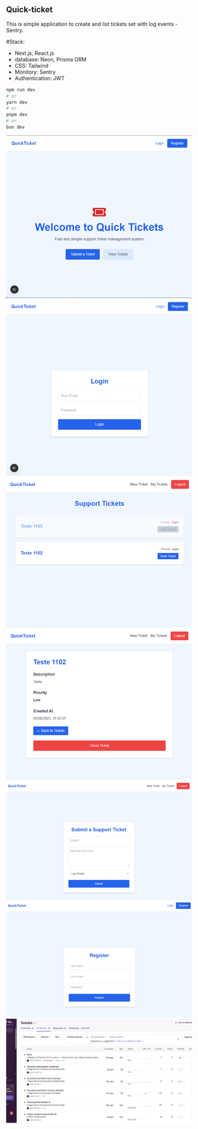 
## Quick-ticket

This is simple application to create and list tickets set with log events - Sentry. 
 
#Stack: 
- Next.js, React.js 
- database: Neon, Prisma ORM
- CSS: Tailwind  
- Monitory: Sentry 
- Authentication: JWT 


```bash
npm run dev
# or
yarn dev
# or
pnpm dev
# or
bun dev
```
![Quick-ticket - home](https://github.com/atelesjr/quick-ticket/blob/master/public/home.png)
![Quick-ticket - login](https://github.com/atelesjr/quick-ticket/blob/master/public/login.png)
![Quick-ticket - tickets list](https://github.com/atelesjr/quick-ticket/blob/master/public/tickets.png)
![Quick-ticket - ticket item](https://github.com/atelesjr/quick-ticket/blob/master/public/ticket-item.png)
![Quick-ticket - new ticket](https://github.com/atelesjr/quick-ticket/blob/master/public/ticket-new.png)
![Quick-ticket - register](https://github.com/atelesjr/quick-ticket/blob/master/public/register.png)
![Quick-ticket - sentry](https://github.com/atelesjr/quick-ticket/blob/master/public/sentry.png)




